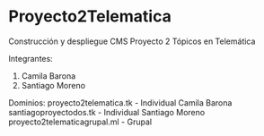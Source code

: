 # Proyecto2Telematica
Construcción y despliegue CMS Proyecto 2 Tópicos en Telemática

Integrantes:
1. Camila Barona
2. Santiago Moreno

Dominios:
proyecto2telematica.tk - Individual Camila Barona
santiagoproyectodos.tk - Individual Santiago Moreno
proyecto2telematicagrupal.ml - Grupal 
